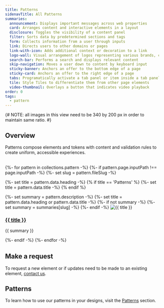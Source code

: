 ```yaml
---
title: Patterns
sidenavTitle: All Patterns
summaries:
  announcement: Displays important messages across web properties
  card: Arranges content and interactive elements in a layout
  disclosure: Toggles the visibility of a content panel
  filter: Sorts data by predetermined sections and tags
  form: Collects information from a user through inputs
  link: Directs users to other domains or pages
  link-with-icon: Adds additional context or decoration to a link
  logo-wall: Visual arrangement of logos representing various brands, companies, or organizations
  search-bar: Performs a search and displays relevant content
  skip-navigation: Moves a user down to content by keyboard input
  sticky-banner: Anchors an offer to the bottom edge of a page
  sticky-card: Anchors an offer to the right edge of a page
  tabs: Programatically activate a tab panel or item inside a tab panel
  tile: Style Tiles to differentiate them from other page elements
  video-thumbnail: Overlays a button that indicates video playback
order: 0
tags:
  - pattern
---
```


<link data-helmet
      rel="stylesheet"
      href="/assets/packages/@rhds/elements/elements/rh-tile/rh-tile-lightdom.css">

<style data-helmet>
  #patterns-nav {
    margin-block: var(--rh-space--2xl, 32px);
  }
</style>

<script data-helmet type="module">
  import '@rhds/elements/rh-tile/rh-tile.js';
</script>

{# NOTE: all images in this view need to be 340 by 200 px in order to maintain same ratio. #}

## Overview
Patterns compose elements and tokens with content and validation rules to 
create uniform, accessible experiences.

<nav id="patterns-nav"
     class="grid xs-two-columns sm-three-columns"
     aria-label="Patterns">
  {%- for pattern in collections.pattern -%}
  {%- if pattern.page.inputPath !== page.inputPath -%}
  {%- set slug = pattern.fileSlug -%}

  {%- set title = pattern.data.heading -%}
  {% if title == 'Patterns' %}
    {%- set title = pattern.data.title -%}
  {% endif %}

  {%- set summary = pattern.description -%}
  {%- set title = pattern.data.heading or pattern.data.title -%}
  {%- if not summary -%}
    {%- set summary = summaries[slug] -%}
  {%- endif -%}
  <rh-tile>
    <uxdot-example slot="image">
      <img alt="{{ title }}"
           src="/assets/patterns/all-patterns-{{ slug }}.png">
    </uxdot-example>
    <h3 slot="headline"><a href="{{ pattern.url }}">{{ title }}</a></h3>
    <p slot="footer">{{ summary }}</p>
  </rh-tile>
  {%- endif -%}
{%- endfor -%}
</nav>

## Make a request
To request a new element or if updates need to be made to an existing element, 
[contact us](mailto:digital-design-system@redhat.com).

<uxdot-feedback>
  <h2>Patterns</h2>
  <p>To learn how to use our patterns in your designs, visit the <a href="/patterns/">Patterns</a> section.</p>
</uxdot-feedback>
